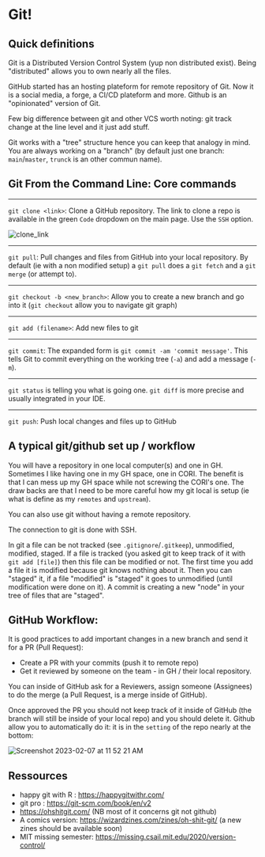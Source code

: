 # Git!

## Quick definitions

Git is a Distributed Version Control System (yup non distributed exist). Being "distributed" allows you to own nearly all the files. 

GitHub started has an hosting plateform for remote repository of Git. Now it is a social media, a forge, a CI/CD plateform and more. Github is an "opinionated" version of Git. 

Few big difference between git and other VCS worth noting: git track change at the line level and it just add stuff. 

Git works with a "tree" structure hence you can keep that analogy in mind. You are always working on a "branch"  (by default just one branch: `main`/`master`, `trunck` is an other commun name).  

## Git From the Command Line: Core commands

---------------------

`git clone <link>`: Clone a GitHub repository. The link to clone a repo is available in the green `Code` dropdown on the main page. Use the `SSH` option.

![clone_link](https://user-images.githubusercontent.com/33400922/137961118-9457bc17-5a54-44ce-a90d-92bdbc2f0704.PNG)

---------------------

`git pull`: Pull changes and files from GitHub into your local repository. By default (ie with a non modified setup) a `git pull` does a `git fetch` and a `git merge` (or attempt to).

---------------------

`git checkout -b <new_branch>`: Allow you to create a new branch and go into it (`git checkout` allow you to navigate git graph)  

---------------------

`git add (filename>`: Add new files to git

---------------------

`git commit`: The expanded form is `git commit -am 'commit message'`. This tells Git to commit everything on the working tree (`-a`) and add a message (`-m`).

---------------------

`git status` is telling you what is going one. `git diff` is more precise and usually integrated in your IDE. 

---------------------

`git push`: Push local changes and files up to GitHub

## A typical git/github set up / workflow

You will have a repository in one local computer(s) and one in GH. Sometimes I like having one in my GH space, one in CORI. The benefit is that I can mess up my GH space while not screwing the CORI's one. The draw backs are that I need to be more careful how my git local is setup (ie what is define as my `remotes` and `upstream`). 

You can also use git without having a remote repository. 

The connection to git is done with SSH. 

In git a file can be not tracked (see `.gitignore`/`.gitkeep`), unmodified, modified, staged. If a file is tracked (you asked git to keep track of it with `git add [file]`) then this file can be modified or not. The first time you add a file it is modified because git knows nothing about it. Then you can "staged" it, if a file "modified" is "staged" it goes to unmodified (until modification were done on it).  A commit is creating a new "node" in your tree of files that are "staged". 


## GitHub Workflow:

It is good practices to add important changes in a new branch and send it for a PR (Pull Request): 

- Create a PR with your commits (push it to remote repo) 
- Get it reviewed by someone on the team - in GH / their local repository.
   
You can inside of GitHub ask for a Reviewers, assign someone (Assignees) to do the merge (a Pull Request, is a merge inside of GitHub). 

Once approved the PR you should not keep track of it inside of GitHub (the branch will still be inside of your local repo) and you should delete it. Github allow you to automatically do it: it is in the `setting` of the repo nearly at the bottom:

![Screenshot 2023-02-07 at 11 52 21 AM](https://user-images.githubusercontent.com/31417689/217310697-1a7134e3-c6e9-4f80-b5b3-fc30b684363d.png)


## Ressources 

- happy git with R : https://happygitwithr.com/
- git pro : https://git-scm.com/book/en/v2
- https://ohshitgit.com/ (NB most of it concerns git not github)
- A comics version: https://wizardzines.com/zines/oh-shit-git/ (a new zines should be available soon)
- MIT missing semester: https://missing.csail.mit.edu/2020/version-control/

